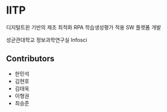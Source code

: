 # IITP
디지털트윈 기반의 제조 최적화 RPA 학습생성평가 적용 SW 플랫폼 개발

성균관대학교 정보과학연구실 Infosci

## Contributors
 - 한민석
 - 김현호
 - 김태욱
 - 이형권
 - 최승준